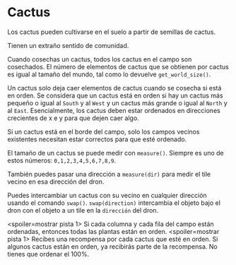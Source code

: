 # Cactus
Los cactus pueden cultivarse en el suelo a partir de semillas de cactus.

Tienen un extraño sentido de comunidad.

Cuando cosechas un cactus, todos los cactus en el campo son cosechados.
El número de elementos de cactus que se obtienen por cactus es igual al tamaño del mundo, tal como lo devuelve `get_world_size()`.

Un cactus solo deja caer elementos de cactus cuando se cosecha si está en orden.
Se considera que un cactus está en orden si hay un cactus más pequeño o igual al `South` y al `West` y un cactus más grande o igual al `North` y al `East`.
Esencialmente, los cactus deben estar ordenados en direcciones crecientes de x e y para que dejen caer algo.

Si un cactus está en el borde del campo, solo los campos vecinos existentes necesitan estar correctos para que esté ordenado.

El tamaño de un cactus se puede medir con `measure()`.
Siempre es uno de estos números: `0,1,2,3,4,5,6,7,8,9`.

También puedes pasar una dirección a `measure(dir)` para medir el tile vecino en esa dirección del dron.

Puedes intercambiar un cactus con su vecino en cualquier dirección usando el comando `swap()`.
`swap(direction)` intercambia el objeto bajo el dron con el objeto a un tile en la `dirección` del dron.

<spoiler=mostrar pista 1>
Si cada columna y cada fila del campo están ordenadas, entonces todas las plantas están en orden.
</spoiler>
<spoiler=mostrar pista 1>
Recibes una recompensa por cada cactus que esté en orden. Si algunos cactus están en orden, ya recibirás parte de la recompensa. No tienes que ordenar el 100%.</spoiler>
